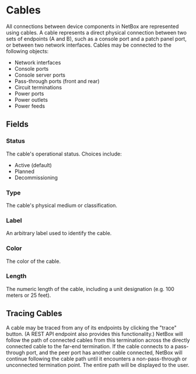 # Cables

All connections between device components in NetBox are represented using cables. A cable represents a direct physical connection between two sets of endpoints (A and B), such as a console port and a patch panel port, or between two network interfaces. Cables may be connected to the following objects:

* Network interfaces
* Console ports
* Console server ports
* Pass-through ports (front and rear)
* Circuit terminations
* Power ports
* Power outlets
* Power feeds

## Fields

### Status

The cable's operational status. Choices include:

* Active (default)
* Planned
* Decommissioning

### Type

The cable's physical medium or classification.

### Label

An arbitrary label used to identify the cable.

### Color

The color of the cable.

### Length

The numeric length of the cable, including a unit designation (e.g. 100 meters or 25 feet).

## Tracing Cables

A cable may be traced from any of its endpoints by clicking the "trace" button. (A REST API endpoint also provides this functionality.) NetBox will follow the path of connected cables from this termination across the directly connected cable to the far-end termination. If the cable connects to a pass-through port, and the peer port has another cable connected, NetBox will continue following the cable path until it encounters a non-pass-through or unconnected termination point. The entire path will be displayed to the user.
